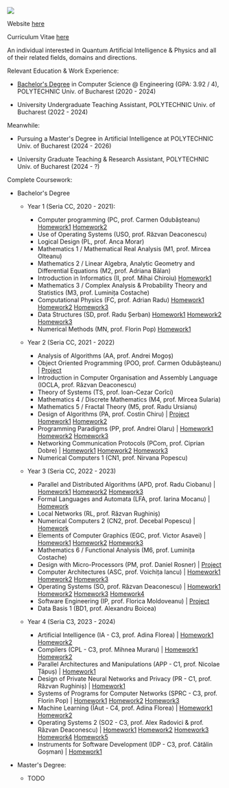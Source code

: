 <img src=https://github.com/CatalinACS/CatalinACS/raw/main/CatalinACS.svg/>

Website [here](https://CatalinACS.github.io/)

Curriculum Vitae [here](https://github.com/CatalinACS/curriculum-vitae/blob/main/__CV_CR_.pdf)

An individual interested in Quantum Artificial Intelligence & Physics and all of their related fields, domains and directions.

Relevant Education & Work Experience:

- [Bachelor's Degree](https://github.com/CatalinACS/Bachelor_Thesis) in Computer Science @ Engineering (GPA: 3.92 / 4), POLYTECHNIC Univ. of Bucharest (2020 - 2024)

- University Undergraduate Teaching Assistant, POLYTECHNIC Univ. of Bucharest (2022 - 2024)

Meanwhile:

- Pursuing a Master's Degree in Artificial Intelligence at POLYTECHNIC Univ. of Bucharest (2024 - 2026)

- University Graduate Teaching & Research Assistant, POLYTECHNIC Univ. of Bucharest (2024 - ?)

Complete Coursework:

- Bachelor's Degree
  - Year 1 (Seria CC, 2020 - 2021):
    - Computer programming (PC, prof. Carmen Odubășteanu) [Homework1](https://github.com/CatalinACS/HW1_PC) [Homework2](https://github.com/CatalinACS/HW2_PC)
    - Use of Operating Systems (USO, prof. Răzvan Deaconescu)
    - Logical Design (PL, prof. Anca Morar)
    - Mathematics 1 / Mathematical Real Analysis (M1, prof. Mircea Olteanu)
    - Mathematics 2 / Linear Algebra, Analytic Geometry and Differential Equations (M2, prof. Adriana Bălan) 
    - Introduction in Informatics (II, prof. Mihai Chiroiu) [Homework1](https://github.com/CatalinACS/HW1_II)
    - Mathematics 3 / Complex Analysis & Probability Theory and Statistics (M3, prof. Luminița Costache)
    - Computational Physics (FC, prof. Adrian Radu) [Homework1](https://github.com/CatalinACS/HW1_FC) [Homework2](https://github.com/CatalinACS/HW2_FC) [Homework3](https://github.com/CatalinACS/HW3_FC)
    - Data Structures (SD, prof. Radu Șerban) [Homework1](https://github.com/CatalinACS/HW1_SD) [Homework2](https://github.com/CatalinACS/HW2_SD) [Homework3](https://github.com/CatalinACS/HW3_SD)
    - Numerical Methods (MN, prof. Florin Pop) [Homework1](https://github.com/CatalinACS/HW1_MN)
  
  - Year 2 (Seria CC, 2021 - 2022)
    - Analysis of Algorithms (AA, prof. Andrei Mogoș)
    - Object Oriented Programming (POO, prof. Carmen Odubășteanu) | [Project](https://github.com/CatalinACS/Project_POO)
    - Introduction in Computer Organisation and Assembly Language (IOCLA, prof. Răzvan Deaconescu)
    - Theory of Systems (TS, prof. Ioan-Cezar Corîci)
    - Mathematics 4 / Discrete Mathematics (M4, prof. Mircea Sularia)
    - Mathematics 5 / Fractal Theory (M5, prof. Radu Ursianu)
    - Design of Algorithms (PA, prof. Costin Chiru) | [Project](https://github.com/CatalinACS/Project_PA) [Homework1](https://github.com/CatalinACS/HW1_PA) [Homework2](https://github.com/CatalinACS/HW2_PA)
    - Programming Paradigms (PP, prof. Andrei Olaru) | [Homework1](https://github.com/CatalinACS/HW1_PP) [Homework2](https://github.com/CatalinACS/HW2_PP) [Homework3](https://github.com/CatalinACS/HW3_PP)
    - Networking Communication Protocols (PCom, prof. Ciprian Dobre) | [Homework1](https://github.com/CatalinACS/HW1_PCOM) [Homework2](https://github.com/CatalinACS/HW2_PCOM) [Homework3](https://github.com/CatalinACS/HW3_PCOM)
    - Numerical Computers 1 (CN1, prof. Nirvana Popescu)
  
  - Year 3 (Seria CC, 2022 - 2023)
    - Parallel and Distributed Algorithms (APD, prof. Radu Ciobanu) | [Homework1](https://github.com/CatalinACS/HW1_APD) [Homework2](https://github.com/CatalinACS/HW2_APD) [Homework3](https://github.com/CatalinACS/HW3_APD)
    - Formal Languages and Automata (LFA, prof. Iarina Mocanu) | [Homework](https://github.com/CatalinACS/HW_LFA)
    - Local Networks (RL, prof. Răzvan Rughiniș)
    - Numerical Computers 2 (CN2, prof. Decebal Popescu) | [Homework](https://github.com/CatalinACS/HW_CN2)
    - Elements of Computer Graphics (EGC, prof. Victor Asavei) | [Homework1](https://github.com/CatalinACS/HW1_EGC) [Homework2](https://github.com/CatalinACS/HW2_EGC) [Homework3](https://github.com/CatalinACS/HW3_EGC)
    - Mathematics 6 / Functional Analysis (M6, prof. Luminița Costache)
    - Design with Micro-Processors (PM, prof. Daniel Rosner) | [Project](https://github.com/CatalinACS/Project_PM)
    - Computer Architectures (ASC, prof. Voichița Iancu) | [Homework1](https://github.com/CatalinACS/HW1_ASC) [Homework2](https://github.com/CatalinACS/HW2_ASC) [Homework3](https://github.com/CatalinACS/HW3_ASC)
    - Operating Systems (SO, prof. Răzvan Deaconescu) | [Homework1](https://github.com/CatalinACS/HW1_SO) [Homework2](https://github.com/CatalinACS/HW2_SO) [Homework3](https://github.com/CatalinACS/HW3_SO) [Homework4](https://github.com/CatalinACS/HW4_SO)
    - Software Engineering (IP, prof. Florica Moldoveanu) | [Project](https://github.com/CatalinACS/HW1_IP)
    - Data Basis 1 (BD1, prof. Alexandru Boicea)
  
  - Year 4 (Seria C3, 2023 - 2024)
    - Artificial Intelligence (IA - C3, prof. Adina Florea) | [Homework1](https://github.com/CatalinACS/HW1_IA) [Homework2](https://github.com/CatalinACS/HW2_IA)
    - Compilers (CPL - C3, prof. Mihnea Muraru) | [Homework1](https://github.com/CatalinACS/HW1_CPL) [Homework2](https://github.com/CatalinACS/HW2_CPL)
    - Parallel Architectures and Manipulations (APP - C1, prof. Nicolae Țăpuș) | [Homework1](https://github.com/CatalinACS/HW1_APP)
    - Design of Private Neural Networks and Privacy (PR - C1, prof. Răzvan Rughiniș) | [Homework1](https://github.com/CatalinACS/HW1_PR)
    - Systems of Programs for Computer Networks (SPRC - C3, prof. Florin Pop) | [Homework1](https://github.com/CatalinACS/HW1_SPRC) [Homework2](https://github.com/CatalinACS/HW2_SPRC) [Homework3](https://github.com/CatalinACS/HW3_SPRC)
    - Machine Learning (ÎAut - C4, prof. Adina Florea) | [Homework1](https://github.com/CatalinACS/HW1_IAut) [Homework2](https://github.com/CatalinACS/HW2_IAut)
    - Operating Systems 2 (SO2 - C3, prof. Alex Radovici & prof. Răzvan Deaconescu) | [Homework1](https://github.com/CatalinACS/HW1_SO2) [Homework2](https://github.com/CatalinACS/HW2_SO2) [Homework3](https://github.com/CatalinACS/HW3_SO2) [Homework4](https://github.com/CatalinACS/HW4_SO2) [Homework5](https://github.com/CatalinACS/HW5_SO2)
    - Instruments for Software Development (IDP - C3, prof. Cătălin Goșman) | [Homework1](https://github.com/CatalinACS/HW1_IDP)
   
- Master's Degree:
  - TODO
